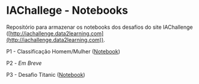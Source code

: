 # IAChallege - Notebooks

Repositório para armazenar os notebooks dos desafios do site IAChallenge ([http://iachallenge.data2learning.com](http://iachallenge.data2learning.com)). 

P1 - Classificação Homem/Mulher ([Notebook](https://colab.research.google.com/github/adolfoguimaraes/iachallenge_notebook/blob/master/notebooks/p01.ipynb))

P2 - _Em Breve_

P3 - Desafio Titanic ([Notebook](https://colab.research.google.com/github/adolfoguimaraes/iachallenge_notebook/blob/master/notebooks/p03.ipynb))

